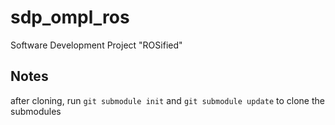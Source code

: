sdp_ompl_ros
============

Software Development Project "ROSified"

Notes
----
after cloning, run ```git submodule init``` and ```git submodule update``` to clone the submodules
